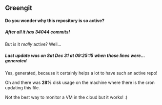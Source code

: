 ## Greengit

#### Do you wonder why this repository is so active?

##### After all it has 34044 commits!

But is it *really* active? Well...

##### Last update was on Sat Dec 31 at 09:25:15 when those lines were... generated

Yes, generated, because it certainly helps a lot to have such an active repo!

Oh and there was **28%** disk usage on the machine
where there is the cron updating this file.

Not the best way to monitor a VM in the cloud but it works! :)

